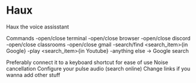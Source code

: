 # Haux
Haux the voice assisstant

Commands
-open/close terminal
-open/close browser
-open/close discord
-open/close classrooms
-open/close gmail
-search/find <search_item>{in Google}
-play <search_item>{in Youtube}
-anything else -> Google search

Preferably connect it to a keyboard shortcut for ease of use
Noise cancellation Configure your pulse audio (search online)
Change links if you wanna add other stuff
